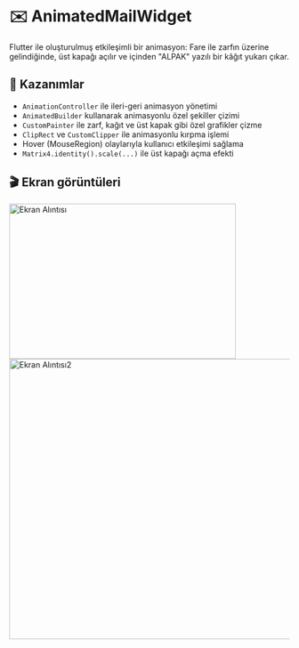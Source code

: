 # ✉️ AnimatedMailWidget

Flutter ile oluşturulmuş etkileşimli bir animasyon: Fare ile zarfın üzerine gelindiğinde, üst kapağı açılır ve içinden "ALPAK" yazılı bir kâğıt yukarı çıkar.

## 🧠 Kazanımlar

- `AnimationController` ile ileri-geri animasyon yönetimi
- `AnimatedBuilder` kullanarak animasyonlu özel şekiller çizimi
- `CustomPainter` ile zarf, kağıt ve üst kapak gibi özel grafikler çizme
- `ClipRect` ve `CustomClipper` ile animasyonlu kırpma işlemi
- Hover (MouseRegion) olaylarıyla kullanıcı etkileşimi sağlama
- `Matrix4.identity().scale(...)` ile üst kapağı açma efekti

## 🎬 Ekran görüntüleri

<img width="407" height="279" alt="Ekran Alıntısı" src="https://github.com/user-attachments/assets/d8335742-2668-4acf-9b19-f524aa456e2f" />
 <!-- Kendi .gif dosyanı buraya koymalısın, örn: docs/mail.gif -->
<img width="696" height="504" alt="Ekran Alıntısı2" src="https://github.com/user-attachments/assets/cda442ec-ad06-4d1a-a423-045a008505f6" />

